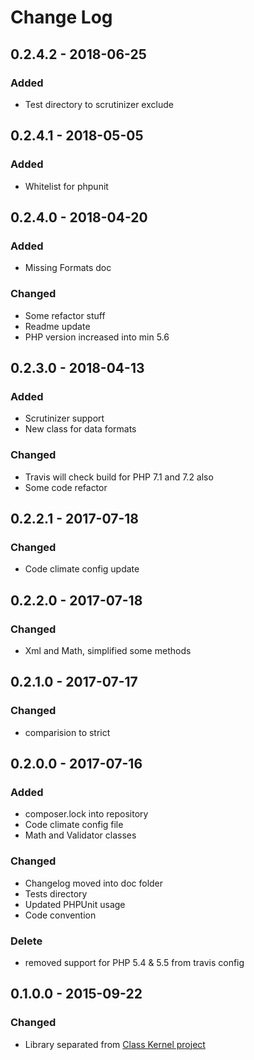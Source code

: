 # Change Log

## 0.2.4.2 - 2018-06-25
### Added
* Test directory to scrutinizer exclude

## 0.2.4.1 - 2018-05-05
### Added
* Whitelist for phpunit

## 0.2.4.0 - 2018-04-20
### Added
* Missing Formats doc
### Changed
* Some refactor stuff
* Readme update
* PHP version increased into min 5.6

## 0.2.3.0 - 2018-04-13
### Added
* Scrutinizer support
* New class for data formats
### Changed
* Travis will check build for PHP 7.1 and 7.2 also
* Some code refactor

## 0.2.2.1 - 2017-07-18
### Changed
* Code climate config update

## 0.2.2.0 - 2017-07-18
### Changed
* Xml and Math, simplified some methods

## 0.2.1.0 - 2017-07-17
### Changed
* comparision to strict

## 0.2.0.0 - 2017-07-16
### Added
* composer.lock into repository
* Code climate config file
* Math and Validator classes

### Changed
* Changelog moved into doc folder
* Tests directory
* Updated PHPUnit usage
* Code convention

### Delete
* removed support for PHP 5.4 & 5.5 from travis config

## 0.1.0.0 - 2015-09-22
### Changed
* Library separated from [Class Kernel project](https://github.com/chajr/class-kernel)
